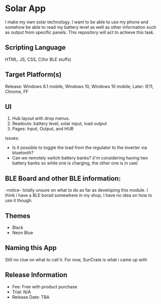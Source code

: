 # Solar App
I make my own solar technology.   I want to be able to use my phone and somehow be able to read my battery level as well as other information such as output from specific panels. This repository will act to achieve this task.  

## Scripting Language
HTML, JS, CSS, C(for BLE stuffs)

## Target Platform(s)
Release: Windows 8.1 mobile, Windows 10, Windows 10 mobile, 
Later: IE11, Chrome, FF

## UI
1. Hub layout with drop menus.
2. Readouts: battery level, solar input, load output
3. Pages: Input, Output, and HUB

issues: 
* Is it possible to toggle the load from the regulator to the inverter via bluetooth?
* Can we remotely switch battery banks? (i'm considering having two battery banks so while one is charging, the other one is in use)

## BLE Board and other BLE information:
-notice- totally unsure on what to do as far as developing this module.  I think i have a BLE borad somewhere in my shop, I have no idea on how to use it though.

## Themes
* Black 
* Neon Blue

## Naming this App
Still no clue on what to call it.  For now, SunCrate is what i came up with

## Release Information
* Fee: Free with product purchase
* Trial: N/A
* Release Date: TBA
